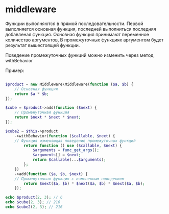 # middleware

Функции выполняются в прямой последовательности. 
Первой выполняется основная функция,
последней выполниться последняя добавленая функция.
Основная функция принимают переменное количество аргументов,
В промежуточных функциях аргументом будет 
результат вышестоящей функции.

Поведение промежуточных функций можно изменить через метод withBehavior

Пример:

```php

$product = new Middleware\Middleware(function ($a, $b) {
    // Основная функция
    return $a * $b;
});

$cube = $product->add(function ($next) {
    // Промежуточная функция
    return $next * $next * $next;
});

$cube2 = $this->product
    ->withBehavior(function ($callable, $next) {
    // Функция изменяющая поведение промежуточных функций
        return function () use ($callable, $next) {
            $arguments = func_get_args();
            $arguments[] = $next;
            return $callable(...$arguments);
        };
    })
    ->add(function ($a, $b, $next) {
    // Промежуточная функция с измененным поведением
        return $next($a, $b) * $next($a, $b) * $next($a, $b);
    });

echo $product(2, 3); // 6
echo $cube(2, 3); // 216
echo $cube2(2, 3); // 216
```